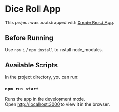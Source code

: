 # Dice Roll App

This project was bootstrapped with [Create React App](https://github.com/facebook/create-react-app).

## Before Running

Use `npm i` / `npm install` to install node_modules.

## Available Scripts

In the project directory, you can run:

### `npm run start`

Runs the app in the development mode.\
Open [http://localhost:3000](http://localhost:3000) to view it in the browser.

